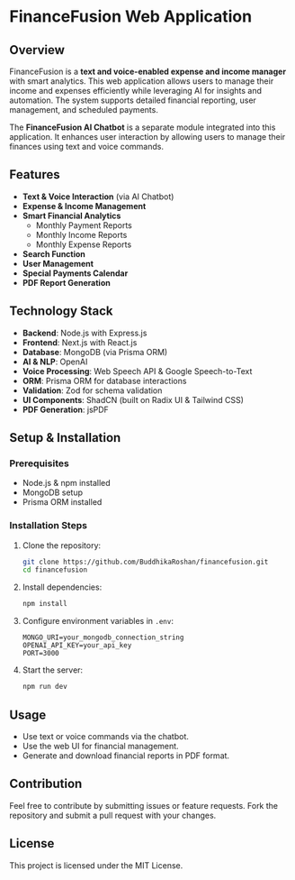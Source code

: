 # FinanceFusion Web Application

## Overview
FinanceFusion is a **text and voice-enabled expense and income manager** with smart analytics. This web application allows users to manage their income and expenses efficiently while leveraging AI for insights and automation. The system supports detailed financial reporting, user management, and scheduled payments.

The **FinanceFusion AI Chatbot** is a separate module integrated into this application. It enhances user interaction by allowing users to manage their finances using text and voice commands.

## Features
- **Text & Voice Interaction** (via AI Chatbot)
- **Expense & Income Management**
- **Smart Financial Analytics**
  - Monthly Payment Reports
  - Monthly Income Reports
  - Monthly Expense Reports
- **Search Function**
- **User Management**
- **Special Payments Calendar**
- **PDF Report Generation**

## Technology Stack
- **Backend**: Node.js with Express.js
- **Frontend**: Next.js with React.js
- **Database**: MongoDB (via Prisma ORM)
- **AI & NLP**: OpenAI
- **Voice Processing**: Web Speech API & Google Speech-to-Text
- **ORM**: Prisma ORM for database interactions
- **Validation**: Zod for schema validation
- **UI Components**: ShadCN (built on Radix UI & Tailwind CSS)
- **PDF Generation**: jsPDF

## Setup & Installation
### Prerequisites
- Node.js & npm installed
- MongoDB setup
- Prisma ORM installed

### Installation Steps
1. Clone the repository:
   ```sh
   git clone https://github.com/BuddhikaRoshan/financefusion.git
   cd financefusion
   ```
2. Install dependencies:
   ```sh
   npm install
   ```
3. Configure environment variables in `.env`:
   ```env
   MONGO_URI=your_mongodb_connection_string
   OPENAI_API_KEY=your_api_key
   PORT=3000
   ```
4. Start the server:
   ```sh
   npm run dev
   ```

## Usage
- Use text or voice commands via the chatbot.
- Use the web UI for financial management.
- Generate and download financial reports in PDF format.

## Contribution
Feel free to contribute by submitting issues or feature requests. Fork the repository and submit a pull request with your changes.

## License
This project is licensed under the MIT License.




